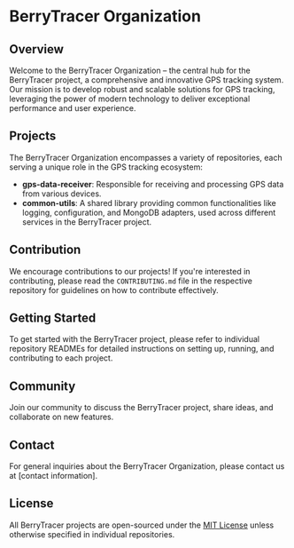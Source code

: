 # BerryTracer Organization

## Overview

Welcome to the BerryTracer Organization – the central hub for the BerryTracer project, a comprehensive and innovative GPS tracking system. Our mission is to develop robust and scalable solutions for GPS tracking, leveraging the power of modern technology to deliver exceptional performance and user experience.

## Projects

The BerryTracer Organization encompasses a variety of repositories, each serving a unique role in the GPS tracking ecosystem:

- **gps-data-receiver**: Responsible for receiving and processing GPS data from various devices.
- **common-utils**: A shared library providing common functionalities like logging, configuration, and MongoDB adapters, used across different services in the BerryTracer project.

## Contribution

We encourage contributions to our projects! If you're interested in contributing, please read the `CONTRIBUTING.md` file in the respective repository for guidelines on how to contribute effectively.

## Getting Started

To get started with the BerryTracer project, please refer to individual repository READMEs for detailed instructions on setting up, running, and contributing to each project.

## Community

Join our community to discuss the BerryTracer project, share ideas, and collaborate on new features.

## Contact

For general inquiries about the BerryTracer Organization, please contact us at [contact information].

## License

All BerryTracer projects are open-sourced under the [MIT License](LICENSE) unless otherwise specified in individual repositories.
